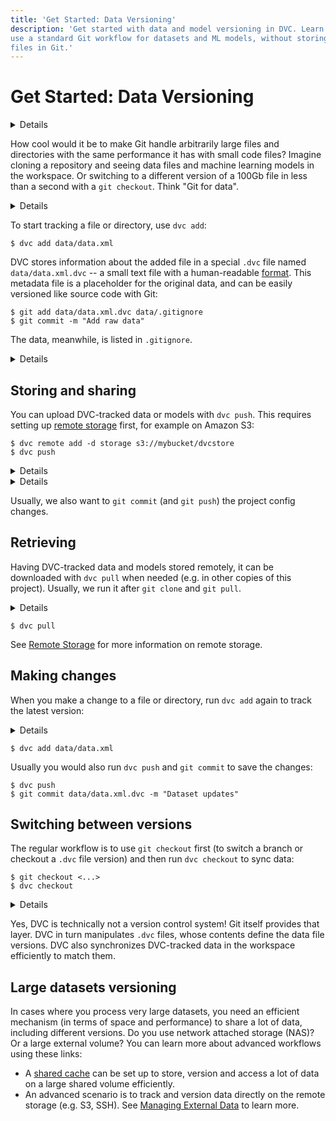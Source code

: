 ```yaml
---
title: 'Get Started: Data Versioning'
description: 'Get started with data and model versioning in DVC. Learn how to
use a standard Git workflow for datasets and ML models, without storing large
files in Git.'
---
```


# Get Started: Data Versioning

<details>

### 🎬 Click to watch a video intro.

https://youtu.be/kLKBcPonMYw

</details>

How cool would it be to make Git handle arbitrarily large files and directories
with the same performance it has with small code files? Imagine cloning a
repository and seeing data files and machine learning models in the workspace.
Or switching to a different version of a 100Gb file in less than a second with a
`git checkout`. Think "Git for data".

<details>

### ⚙️ Expand to get an example dataset.

Having initialized a project in the previous section, we can get the data file
(which we'll be using later) like this:

```cli
$ dvc get https://github.com/iterative/dataset-registry \
          get-started/data.xml -o data/data.xml
```

<admon type="info">

We use the fancy `dvc get` command to jump ahead a bit and show how a Git repo
becomes a source for datasets or models — what we call a [data registry].
`dvc get` can download any file or directory tracked in a <abbr>DVC
repository</abbr>.

[data registry]: /doc/use-cases/data-registry

</admon>

</details>

To start tracking a file or directory, use `dvc add`:

```cli
$ dvc add data/data.xml
```

DVC stores information about the added file in a special `.dvc` file named
`data/data.xml.dvc` -- a small text file with a human-readable [format]. This
metadata file is a placeholder for the original data, and can be easily
versioned like source code with Git:

```cli
$ git add data/data.xml.dvc data/.gitignore
$ git commit -m "Add raw data"
```

The data, meanwhile, is listed in `.gitignore`.

<details id="add-click-to-see-what-happens-under-the-hood">

### 💡 Click to see what happens under the hood.

`dvc add` moved the data to the project's <abbr>cache</abbr>, and
<abbr>linked</abbr> it back to the <abbr>workspace</abbr>. The `.dvc/cache`
should look like this:

```
.dvc/cache
└── 22
    └── a1a2931c8370d3aeedd7183606fd7f
```

The hash value of the `data.xml` file we just added (`22a1a29...`) determines
the cache path shown above. And if you check `data/data.xml.dvc`, you will find
it there too:

```yaml
outs:
  - md5: 22a1a2931c8370d3aeedd7183606fd7f
    path: data.xml
```

</details>

[format]: /doc/user-guide/project-structure/dvc-files

## Storing and sharing

You can upload DVC-tracked data or models with `dvc push`. This requires setting
up [remote storage] first, for example on Amazon S3:

[remote storage]: /doc/user-guide/data-management/remote-storage

```cli
$ dvc remote add -d storage s3://mybucket/dvcstore
$ dvc push
```

<details>

### ⚠️ That didn't work!

Instead of the S3 remote in the next block, use this "local remote" (another
directory in the local file system) to try `dvc push`:

<toggle>
<tab title="Mac/Linux">

```cli
$ mkdir /tmp/dvcstore
$ dvc remote add -d myremote /tmp/dvcstore
```

</tab>
<tab title="Windows (Cmd)">

```cli
$ mkdir %TEMP%/dvcstore
$ dvc remote add -d myremote %TEMP%\dvcstore
```

</tab>
</toggle>

<admon type="info">

DVC supports many remote [storage types], including Amazon S3, SSH, Google
Drive, Azure Blob Storage, and HDFS.

[storage types]:
  /doc/user-guide/data-management/remote-storage#supported-storage-types

</admon>

</details>

<details id="push-click-to-see-what-happens-under-the-hood">

### 💡 Click to see what happens under the hood.

`dvc push` copied the data <abbr>cached</abbr> locally to the remote storage we
set up earlier. The remote storage directory should look like this:

```
.../dvcstore
└── 22
    └── a1a2931c8370d3aeedd7183606fd7f
```

If you prefer to keep human-readable filenames, you can use [cloud versioning].

[cloud versioning]: /doc/user-guide/data-management/cloud-versioning

</details>

Usually, we also want to `git commit` (and `git push`) the project config
changes.

## Retrieving

Having DVC-tracked data and models stored remotely, it can be downloaded with
`dvc pull` when needed (e.g. in other copies of this <abbr>project</abbr>).
Usually, we run it after `git clone` and `git pull`.

<details>

### ⚙️ Expand to delete locally cached data.

If you've run `dvc push` successfully, empty the <abbr>cache</abbr> and delete
`data/data.xml` for `dvc pull` to have an effect:

<toggle>
<tab title="Mac/Linux">

```cli
$ rm -rf .dvc/cache
$ rm -f data/data.xml
```

</tab>
<tab title="Windows (Cmd)">

```cli
$ rmdir .dvc\cache
$ del data\data.xml
```

</tab>
</toggle>

</details>

```cli
$ dvc pull
```

<admon icon="book">

See [Remote Storage] for more information on remote storage.

</admon>

## Making changes

When you make a change to a file or directory, run `dvc add` again to track the
latest version:

<details>

### ⚙️ Expand to make some changes.

Let's say we obtained more data from some external source. We can pretend this
is the case by doubling the dataset:

<toggle>
<tab title="Mac/Linux">

```cli
$ cp data/data.xml /tmp/data.xml
$ cat /tmp/data.xml >> data/data.xml
```

</tab>
<tab title="Windows (Cmd)">

```cli
$ copy data\data.xml %TEMP%\data.xml
$ type %TEMP%\data.xml >> data\data.xml
```

</tab>
</toggle>

</details>

```cli
$ dvc add data/data.xml
```

Usually you would also run `dvc push` and `git commit` to save the changes:

```cli
$ dvc push
$ git commit data/data.xml.dvc -m "Dataset updates"
```

## Switching between versions

The regular workflow is to use `git checkout` first (to switch a branch or
checkout a `.dvc` file version) and then run `dvc checkout` to sync data:

```cli
$ git checkout <...>
$ dvc checkout
```

<details>

### ⚙️ Expand to get the previous version of the dataset.

Let's go back to the original version of the data:

```cli
$ git checkout HEAD~1 data/data.xml.dvc
$ dvc checkout
```

Let's commit it (no need to do `dvc push` this time since this original version
of the dataset was already saved):

```cli
$ git commit data/data.xml.dvc -m "Revert dataset updates"
```

</details>

Yes, DVC is technically not a version control system! Git itself provides that
layer. DVC in turn manipulates `.dvc` files, whose contents define the data file
versions. DVC also synchronizes DVC-tracked data in the <abbr>workspace</abbr>
efficiently to match them.

## Large datasets versioning

In cases where you process very large datasets, you need an efficient mechanism
(in terms of space and performance) to share a lot of data, including different
versions. Do you use network attached storage (NAS)? Or a large external volume?
You can learn more about advanced workflows using these links:

- A [shared cache](/doc/user-guide/how-to/share-a-dvc-cache) can be set up to
  store, version and access a lot of data on a large shared volume efficiently.
- An advanced scenario is to track and version data directly on the remote
  storage (e.g. S3, SSH). See [Managing External Data] to learn more.

[managing external data]:
  https://dvc.org/doc/user-guide/data-management/managing-external-data

